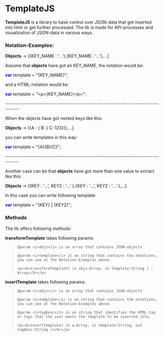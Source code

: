 TemplateJS
==========

<b>TemplateJS</b> is a library to have control over JSON-data that get inserted into html or get further processed. The lib is made for API-processes and visualization of JSON-data in various ways. 

<h3>Notation-Examples:</h3>

<p><b>Objects</b> -> [{KEY_NAME : '...'},{KEY_NAME : '...'},...]</p>

Assume that <b>objects</b> have got an KEY_NAME, the notation would be:

<b style="color:blue">var</b> template = "{KEY_NAME}";

<p>and a HTML-notation would be:</p>

<b style="color:blue">var</b> template = "&lt;p&gt;{KEY_NAME}&lt;/p&gt;";

<p>-------------------------------------------------------------------------------------</p>

When the objects have got nested keys like this:

<p><b>Objects</b> -> [{A : { B: { C: 123}}},...]</p>

you can write templates in this way:

<b style="color:blue">var</b> template = "{A}{B}{C}";

<p>-------------------------------------------------------------------------------------</p>

Another case can be that <b>objects</b> have got more than one value to extract like this:

<p><b>Objects</b> -> [{KEY : '...', KEY2 : '...' },{KEY : '...', KEY2 : '...' },...]</p>

In this case you can write following template:

<b style="color:blue">var</b> template = "{KEY} | {KEY2}";

<h3>Methods</h3>

The lib offers following methods:

<b>transformTemplate</b> takes following params:

<blockquote>

	@param <i>objs</i> is an array that contains JSON-objects 

	@param <i>template</i> it an string that contains the notations, you can see at the Notation-Examples above.

	<p><b>transformTemplate( in objs:Array, in template:String ) : Array</b></p>

</blockquote>

<b>insertTemplate</b> takes following params:

<blockquote>

	@param <i>objs</i> is an array that contains JSON-objects 

	@param <i>template</i> is an string that contains the notations, you can see at the Notation-Examples above.

	@param <i>tagDesc</i> is an string that identifies the HTML-tag or tags that the user wants the template to be inserted into.

	<p><b>insertTemplate( in a:Array, in template:String, out tagDesc:String )</b></p>

</blockquote>
